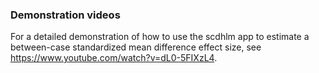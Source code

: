 ### Demonstration videos

For a detailed demonstration of how to use the scdhlm app to estimate a between-case standardized mean difference effect size, see https://www.youtube.com/watch?v=dL0-5FIXzL4. 

